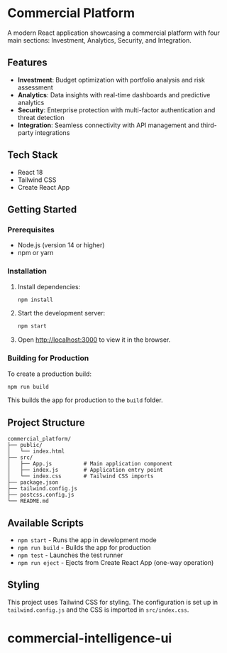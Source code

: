 # Commercial Platform

A modern React application showcasing a commercial platform with four main sections: Investment, Analytics, Security, and Integration.

## Features

- **Investment**: Budget optimization with portfolio analysis and risk assessment
- **Analytics**: Data insights with real-time dashboards and predictive analytics
- **Security**: Enterprise protection with multi-factor authentication and threat detection
- **Integration**: Seamless connectivity with API management and third-party integrations

## Tech Stack

- React 18
- Tailwind CSS
- Create React App

## Getting Started

### Prerequisites

- Node.js (version 14 or higher)
- npm or yarn

### Installation

1. Install dependencies:
   ```bash
   npm install
   ```

2. Start the development server:
   ```bash
   npm start
   ```

3. Open [http://localhost:3000](http://localhost:3000) to view it in the browser.

### Building for Production

To create a production build:

```bash
npm run build
```

This builds the app for production to the `build` folder.

## Project Structure

```
commercial_platform/
├── public/
│   └── index.html
├── src/
│   ├── App.js          # Main application component
│   ├── index.js        # Application entry point
│   └── index.css       # Tailwind CSS imports
├── package.json
├── tailwind.config.js
├── postcss.config.js
└── README.md
```

## Available Scripts

- `npm start` - Runs the app in development mode
- `npm run build` - Builds the app for production
- `npm test` - Launches the test runner
- `npm run eject` - Ejects from Create React App (one-way operation)

## Styling

This project uses Tailwind CSS for styling. The configuration is set up in `tailwind.config.js` and the CSS is imported in `src/index.css`.
# commercial-intelligence-ui
